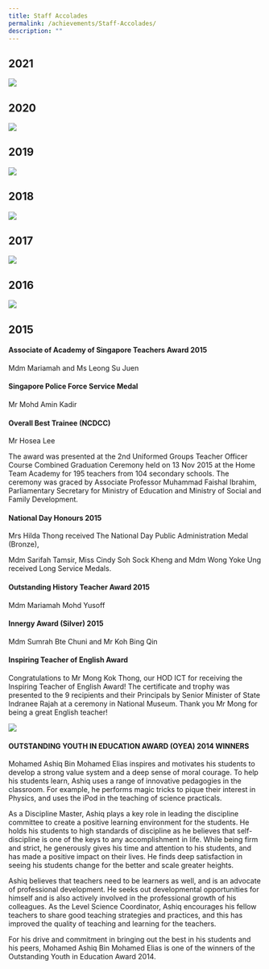 ```yaml
---
title: Staff Accolades
permalink: /achievements/Staff-Accolades/
description: ""
---
```

2021
----

![](/images/2021staff.png)

2020
----
![](/images/2020staff.png)

2019
----
![](/images/2019staff.png)

2018
----
![](/images/2018staff.png)

2017
----
![](/images/2017staff.png)

2016
----
![](/images/2016staff.png)

2015
----

#### Associate of Academy of Singapore Teachers Award 2015

Mdm Mariamah and Ms Leong Su Juen

  

#### Singapore Police Force Service Medal

Mr Mohd Amin Kadir

  

#### Overall Best Trainee (NCDCC)

Mr Hosea Lee 

The award was presented at the 2nd Uniformed Groups Teacher Officer Course Combined Graduation Ceremony held on 13 Nov 2015 at the Home Team Academy for 195 teachers from 104 secondary schools. The ceremony was graced by Associate Professor Muhammad Faishal Ibrahim, Parliamentary Secretary for Ministry of Education and Ministry of Social and Family Development. 

  

#### National Day Honours 2015

Mrs Hilda Thong received The National Day Public Administration Medal (Bronze),

Mdm Sarifah Tamsir, Miss Cindy Soh Sock Kheng and Mdm Wong Yoke Ung received Long Service Medals. 

  

#### Outstanding History Teacher Award 2015

Mdm Mariamah Mohd Yusoff

  

#### Innergy Award (Silver) 2015

Mdm Sumrah Bte Chuni and Mr Koh Bing Qin

  

#### Inspiring Teacher of English Award

Congratulations to Mr Mong Kok Thong, our HOD ICT for receiving the Inspiring Teacher of English Award! The certificate and trophy was presented to the 9 recipients and their Principals by Senior Minister of State Indranee Rajah at a ceremony in National Museum. Thank you Mr Mong for being a great English teacher!

![](/images/mr%20mong.jpg)

#### OUTSTANDING YOUTH IN EDUCATION AWARD (OYEA) 2014 WINNERS

Mohamed Ashiq Bin Mohamed Elias inspires and motivates his students to develop a strong value system and a deep sense of moral courage. To help his students learn, Ashiq uses a range of innovative pedagogies in the classroom. For example, he performs magic tricks to pique their interest in Physics, and uses the iPod in the teaching of science practicals.

  

As a Discipline Master, Ashiq plays a key role in leading the discipline committee to create a positive learning environment for the students. He holds his students to high standards of discipline as he believes that self-discipline is one of the keys to any accomplishment in life. While being firm and strict, he generously gives his time and attention to his students, and has made a positive impact on their lives. He finds deep satisfaction in seeing his students change for the better and scale greater heights.

  

Ashiq believes that teachers need to be learners as well, and is an advocate of professional development. He seeks out developmental opportunities for himself and is also actively involved in the professional growth of his colleagues. As the Level Science Coordinator, Ashiq encourages his fellow teachers to share good teaching strategies and practices, and this has improved the quality of teaching and learning for the teachers. 

  

For his drive and commitment in bringing out the best in his students and his peers, Mohamed Ashiq Bin Mohamed Elias is one of the winners of the Outstanding Youth in Education Award 2014.